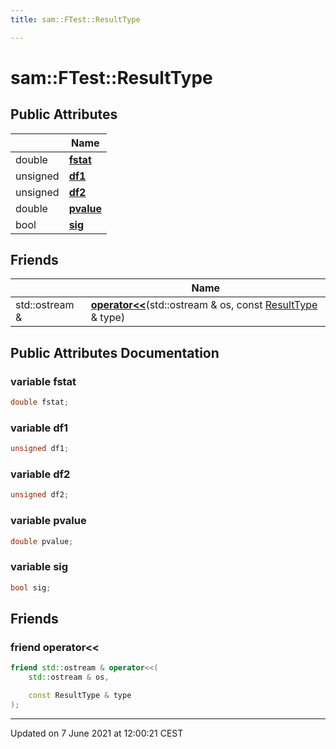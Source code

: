 ```yaml
---
title: sam::FTest::ResultType

---
```


# sam::FTest::ResultType



## Public Attributes

|                | Name           |
| -------------- | -------------- |
| double | **[fstat](/doxygen/Classes/structsam_1_1_f_test_1_1_result_type/#variable-fstat)**  |
| unsigned | **[df1](/doxygen/Classes/structsam_1_1_f_test_1_1_result_type/#variable-df1)**  |
| unsigned | **[df2](/doxygen/Classes/structsam_1_1_f_test_1_1_result_type/#variable-df2)**  |
| double | **[pvalue](/doxygen/Classes/structsam_1_1_f_test_1_1_result_type/#variable-pvalue)**  |
| bool | **[sig](/doxygen/Classes/structsam_1_1_f_test_1_1_result_type/#variable-sig)**  |

## Friends

|                | Name           |
| -------------- | -------------- |
| std::ostream & | **[operator<<](/doxygen/Classes/structsam_1_1_f_test_1_1_result_type/#friend-operator<<)**(std::ostream & os, const [ResultType](/doxygen/Classes/structsam_1_1_f_test_1_1_result_type/) & type)  |

## Public Attributes Documentation

### variable fstat

```cpp
double fstat;
```


### variable df1

```cpp
unsigned df1;
```


### variable df2

```cpp
unsigned df2;
```


### variable pvalue

```cpp
double pvalue;
```


### variable sig

```cpp
bool sig;
```


## Friends

### friend operator<<

```cpp
friend std::ostream & operator<<(
    std::ostream & os,

    const ResultType & type
);
```


-------------------------------

Updated on  7 June 2021 at 12:00:21 CEST